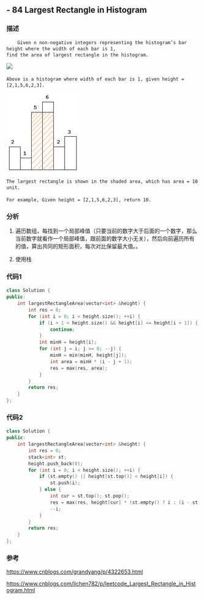 ## - 84 Largest Rectangle in Histogram

### 描述
```
    Given n non-negative integers representing the histogram’s bar height where the width of each bar is 1,
find the area of largest rectangle in the histogram.
```

![](https://https://github.com/Pen9uin/LeetCode/blob/master/imgs/Largest%20Rectangle%20in%20Histogram%201.png)

```
Above is a histogram where width of each bar is 1, given height = [2,1,5,6,2,3].
```

![](https://github.com/Pen9uin/LeetCode/blob/master/imgs/Largest%20Rectangle%20in%20Histogram%202.png)

```
The largest rectangle is shown in the shaded area, which has area = 10 unit.

For example, Given height = [2,1,5,6,2,3], return 10.
```

### 分析

1. 遍历数组，每找到一个局部峰值（只要当前的数字大于后面的一个数字，那么当前数字就看作一个局部峰值，跟前面的数字大小无关），然后向前遍历所有的值，算出共同的矩形面积，每次对比保留最大值。。

2. 使用栈

### 代码1
```C++
class Solution {
public:
    int largestRectangleArea(vector<int> &height) {
        int res = 0;
        for (int i = 0; i < height.size(); ++i) {
            if (i + 1 < height.size() && height[i] <= height[i + 1]) {
                continue;
            }
            int minH = height[i];
            for (int j = i; j >= 0; --j) {
                minH = min(minH, height[j]);
                int area = minH * (i - j + 1);
                res = max(res, area);
            }
        }
        return res;
    }
};
```

### 代码2
```C++
class Solution {
public:
    int largestRectangleArea(vector<int> &height) {
        int res = 0;
        stack<int> st;
        height.push_back(0);
        for (int i = 0; i < height.size(); ++i) {
            if (st.empty() || height[st.top()] < height[i]) {
                st.push(i);
            } else {
                int cur = st.top(); st.pop();
                res = max(res, height[cur] * (st.empty() ? i : (i - st.top() - 1)));
                --i;
            }     
        }
        return res;
    }
};
```

### 参考

https://www.cnblogs.com/grandyang/p/4322653.html

https://www.cnblogs.com/lichen782/p/leetcode_Largest_Rectangle_in_Histogram.html

